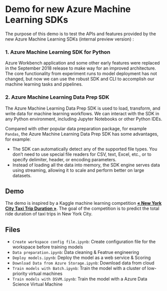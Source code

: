 # Demo for new Azure Machine Learning SDKs

The purpose of this demo is to test the APIs and features provided by the new Azure Machine Learning SDKs (internal preview version) :

### 1. Azure Machine Learning SDK for Python

Azure Workbench application and some other early features were replaced in the September 2018 release to make way for an improved architecture. The core functionality from experiment runs to model deployment has not changed, but now we can use the robust SDK and CLI to accomplish our machine learning tasks and pipelines.

### 2. Azure Machine Learning Data Prep SDK

The Azure Machine Learning Data Prep SDK is used to load, transform, and write data for machine learning workflows. We can interact with the SDK in any Python environment, including Jupyter Notebooks or other Python IDEs.

Compared with other popular data preparation package, for example `Pandas`, the Azure Machine Learning Data Prep SDK has some advantages, for example:

- The SDK can automatically detect any of the supported file types. You don’t need to use special file readers for CSV, text, Excel, etc., or to specify delimiter, header, or encoding parameters.
- Instead of loading all the data into memory, the SDK engine serves data using streaming, allowing it to scale and perform better on large datasets.

## Demo

The demo is inspired by a Kaggle machine learning competition **[« New York City Taxi Trip Duration »](https://www.kaggle.com/c/nyc-taxi-trip-duration)**. The goal of the competition is to predict the total ride duration of taxi trips in New York City.

## Files

- `Create workspace config file.ipynb`: Create configuration file for the workspace before training models
- `Data preparation.ipynb`: Data cleaning & Featrue engineering
- `Deploy models.ipynb`: Deploy the model as a web service & Scoring 
- `Download Data from Azure Storage.ipynb`: Download data from cloud
- `Train models with Batch.ipynb`: Train the model with a cluster of low-priority virtual machines
- `Train models with DSVM.ipynb`: Train the model with a Azure Data Science Virtual Machine
